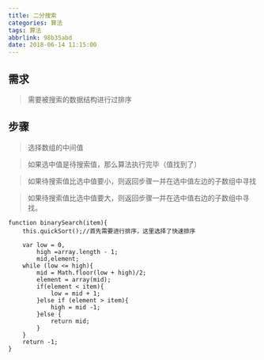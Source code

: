 ```yaml
---
title: 二分搜索
categories: 算法
tags: 算法
abbrlink: 98b35abd
date: 2018-06-14 11:15:00
---
```


## 需求

> 需要被搜索的数据结构进行过排序

## 步骤

> 选择数组的中间值

> 如果选中值是待搜索值，那么算法执行完毕（值找到了）

> 如果待搜索值比选中值要小，则返回步骤一并在选中值左边的子数组中寻找

> 如果待搜索值比选中值要大，则返回步骤一并在选中值右边的子数组中寻找。

```
function binarySearch(item){
    this.quickSort();//首先需要进行排序，这里选择了快速排序
    
    var low = 0,
        high =array.length - 1;
        mid,element;
    while (low <= high){
        mid = Math.floor(low + high)/2;
        element = array(mid);
        if(element < item){
            low = mid + 1;
        }else if (element > item){
            high = mid -1;
        }else {
            return mid;
        }
    }
    return -1;
}

```